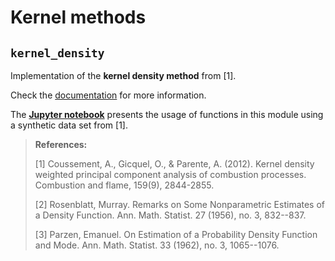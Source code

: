 # Kernel methods

## `kernel_density`

Implementation of the **kernel density method** from [1].

Check the [documentation](https://gitlab.multiscale.utah.edu/common/PCA-python/-/wikis/Kernel-Methods/Kernel-density-method) for more information.

The [**Jupyter notebook**](https://gitlab.multiscale.utah.edu/common/PCA-python/blob/regression/PCA/kernel_methods/kernel_density.ipynb) presents the usage of functions in this module using a synthetic data set from [1].

> **References:**
>
> [1] Coussement, A., Gicquel, O., & Parente, A. (2012). Kernel density weighted principal component analysis of combustion processes. Combustion and flame, 159(9), 2844-2855.
>
> [2] Rosenblatt, Murray. Remarks on Some Nonparametric Estimates of a Density Function. Ann. Math. Statist. 27 (1956), no. 3, 832--837.
>
> [3] Parzen, Emanuel. On Estimation of a Probability Density Function and Mode. Ann. Math. Statist. 33 (1962), no. 3, 1065--1076.
